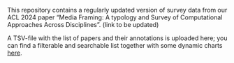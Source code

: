 This repository contains a regularly updated version of survey data from our ACL 2024 paper “Media Framing: A typology and Survey of Computational Approaches Across Disciplines”. (link to be updated)

A TSV-file with the list of papers and their annotations is uploaded here; you can find a filterable and searchable list together with some dynamic charts [here](https://slow-resonance-1ba.notion.site/Media-framing-studies-78ca711f747a413f9e37d45e99ada81d).



